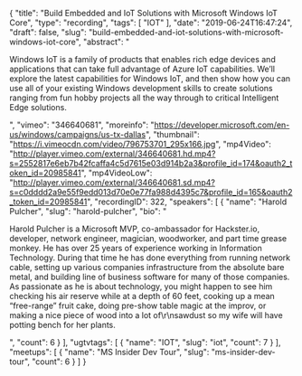 {
  "title": "Build Embedded and IoT Solutions with Microsoft Windows IoT Core",
  "type": "recording",
  "tags": [
    "IOT"
  ],
  "date": "2019-06-24T16:47:24",
  "draft": false,
  "slug": "build-embedded-and-iot-solutions-with-microsoft-windows-iot-core",
  "abstract": "<p>Windows IoT is a family of products that enables rich edge devices and applications that can take full advantage of Azure IoT capabilities. We’ll explore the latest capabilities for Windows IoT, and then show how you can use all of your existing Windows development skills to create solutions ranging from fun hobby projects all the way through to critical Intelligent Edge solutions.</p>",
  "vimeo": "346640681",
  "moreinfo": "https://developer.microsoft.com/en-us/windows/campaigns/us-tx-dallas",
  "thumbnail": "https://i.vimeocdn.com/video/796753701_295x166.jpg",
  "mp4Video": "http://player.vimeo.com/external/346640681.hd.mp4?s=2552817e6eb7b42fcaffa4c5d7615e03d914b2a3&profile_id=174&oauth2_token_id=20985841",
  "mp4VideoLow": "http://player.vimeo.com/external/346640681.sd.mp4?s=c0dddd2a9e55f9edd013d70e0e77fa988d4395c7&profile_id=165&oauth2_token_id=20985841",
  "recordingID": 322,
  "speakers": [
    {
      "name": "Harold Pulcher",
      "slug": "harold-pulcher",
      "bio": "<p>Harold Pulcher is a Microsoft MVP, co-ambassador for Hackster.io, developer, network engineer, magician, woodworker, and part time grease monkey. He has over 25 years of experience working in Information Technology. During that time he has done everything from running network cable, setting up various companies infrastructure from the absolute bare metal, and building line of business software for many of those companies. As passionate as he is about technology, you might happen to see him checking his air reserve while at a depth of 60 feet, cooking up a mean “free-range” fruit cake, doing pre-show table magic at the improv, or making a nice piece of wood into a lot of\r\nsawdust so my wife will have potting bench for her plants.</p>",
      "count": 6
    }
  ],
  "ugtvtags": [
    {
      "name": "IOT",
      "slug": "iot",
      "count": 7
    }
  ],
  "meetups": [
    {
      "name": "MS Insider Dev Tour",
      "slug": "ms-insider-dev-tour",
      "count": 6
    }
  ]
}